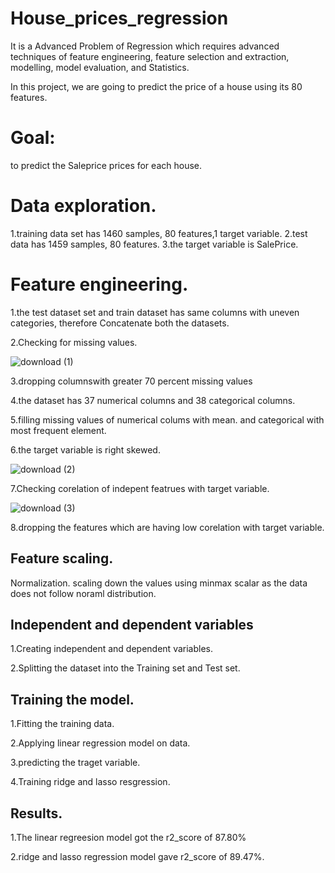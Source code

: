 
# House_prices_regression

It is a Advanced Problem of Regression which requires advanced techniques of feature engineering, 
feature selection and extraction, modelling, model evaluation, and Statistics.

In this project, we are going to predict the price of a house using its 80 features.

# Goal:
to predict the Saleprice prices for each house.

# Data exploration.
1.training data set has 1460 samples, 80 features,1 target variable.
2.test data has 1459 samples, 80 features.
3.the target variable is SalePrice.

# Feature engineering.
1.the test dataset set and train dataset has same columns with uneven categories, therefore Concatenate both the datasets.

2.Checking for missing values.

![download (1)](https://user-images.githubusercontent.com/95433685/147868315-e3ea1984-8e0e-44ef-b57d-9d1aab18f466.png)

3.dropping columnswith greater 70 percent missing values

4.the dataset has 37 numerical columns and 38 categorical columns.

5.filling  missing values of numerical colums with mean.
and categorical with most frequent element.

6.the target variable is right skewed.

![download (2)](https://user-images.githubusercontent.com/95433685/147868732-ae0b5104-fa9a-4489-84bb-59b6500f4c70.png)

7.Checking corelation of indepent featrues with target variable.

![download (3)](https://user-images.githubusercontent.com/95433685/147868783-b9b1cd61-caaa-4c7e-842f-b45d5af54ea2.png)

8.dropping the features which are having low corelation with target variable.

## Feature scaling.

Normalization.
scaling down the values using minmax scalar as the data does not follow noraml distribution.

## Independent and dependent variables

1.Creating independent and dependent variables.

2.Splitting the dataset into the Training set and Test set.
## Training the model.
1.Fitting the training data.

2.Applying linear regression model on data.

3.predicting the traget variable.

4.Training ridge and lasso resgression.



## Results.

1.The linear regreesion model got the r2_score of 87.80%

2.ridge and lasso regression model gave r2_score of 89.47%.
